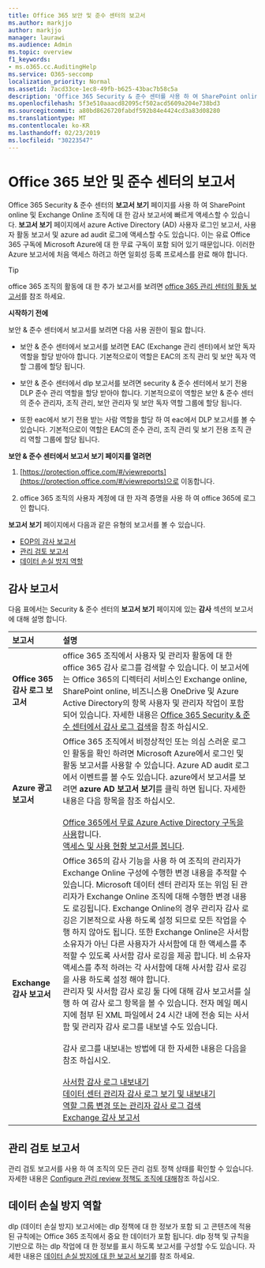 ```yaml
---
title: Office 365 보안 및 준수 센터의 보고서
ms.author: markjjo
author: markjjo
manager: laurawi
ms.audience: Admin
ms.topic: overview
f1_keywords:
- ms.o365.cc.AuditingHelp
ms.service: O365-seccomp
localization_priority: Normal
ms.assetid: 7acd33ce-1ec8-49fb-b625-43bac7b58c5a
description: 'Office 365 Security & 준수 센터를 사용 하 여 SharePoint online 및 Exchange Online 조직에 대 한 다양 한 보고서 및 Azure Active Directory 보고서를 확인할 수 있습니다.  '
ms.openlocfilehash: 5f3e510aaacd82095cf502acd5609a204e738bd3
ms.sourcegitcommit: a80bd8626720fabdf592b84e4424cd3a83d08280
ms.translationtype: MT
ms.contentlocale: ko-KR
ms.lasthandoff: 02/23/2019
ms.locfileid: "30223547"
---
```

# <a name="reports-in-the-office-365-security--compliance-center"></a>Office 365 보안 및 준수 센터의 보고서

Office 365 Security & 준수 센터의 **보고서 보기** 페이지를 사용 하 여 SharePoint online 및 Exchange Online 조직에 대 한 감사 보고서에 빠르게 액세스할 수 있습니다. **보고서 보기** 페이지에서 azure Active Directory (AD) 사용자 로그인 보고서, 사용자 활동 보고서 및 azure ad audit 로그에 액세스할 수도 있습니다. 이는 유료 Office 365 구독에 Microsoft Azure에 대 한 무료 구독이 포함 되어 있기 때문입니다. 이러한 Azure 보고서에 처음 액세스 하려고 하면 일회성 등록 프로세스를 완료 해야 합니다. 
  
> [!TIP]
> office 365 조직의 활동에 대 한 추가 보고서를 보려면 [office 365 관리 센터의 활동 보고서](https://support.office.com/article/0d6dfb17-8582-4172-a9a9-aed798150263)를 참조 하세요. 
  
 **시작하기 전에**
  
보안 & 준수 센터에서 보고서를 보려면 다음 사용 권한이 필요 합니다.
  
- 보안 & 준수 센터에서 보고서를 보려면 EAC (Exchange 관리 센터)에서 보안 독자 역할을 할당 받아야 합니다. 기본적으로이 역할은 EAC의 조직 관리 및 보안 독자 역할 그룹에 할당 됩니다.
    
- 보안 & 준수 센터에서 dlp 보고서를 보려면 security & 준수 센터에서 보기 전용 DLP 준수 관리 역할을 할당 받아야 합니다. 기본적으로이 역할은 보안 & 준수 센터의 준수 관리자, 조직 관리, 보안 관리자 및 보안 독자 역할 그룹에 할당 됩니다.

- 또한 eac에서 보기 전용 받는 사람 역할을 할당 하 여 eac에서 DLP 보고서를 볼 수 있습니다. 기본적으로이 역할은 EAC의 준수 관리, 조직 관리 및 보기 전용 조직 관리 역할 그룹에 할당 됩니다.
  
 **보안 & 준수 센터에서 보고서 보기 페이지를 열려면**
  
1. [https://protection.office.com/#/viewreports](https://protection.office.com/#/viewreports)으로 이동합니다.
    
2. office 365 조직의 사용자 계정에 대 한 자격 증명을 사용 하 여 office 365에 로그인 합니다.
    
**보고서 보기** 페이지에서 다음과 같은 유형의 보고서를 볼 수 있습니다. 
  
- [EOP의 감사 보고서](#auditing-reports)
- [관리 검토 보고서](#supervisory-review-report)
- [데이터 손실 방지 역할](#data-loss-prevention-reports)
    
## <a name="auditing-reports"></a>감사 보고서

다음 표에서는 Security & 준수 센터의 **보고서 보기** 페이지에 있는 **감사** 섹션의 보고서에 대해 설명 합니다. 
  
|**보고서**|**설명**|
|:-----|:-----|
|**Office 365 감사 로그 보고서** <br/> |office 365 조직에서 사용자 및 관리자 활동에 대 한 office 365 감사 로그를 검색할 수 있습니다. 이 보고서에는 Office 365의 디렉터리 서비스인 Exchange online, SharePoint online, 비즈니스용 OneDrive 및 Azure Active Directory의 항목 사용자 및 관리자 작업이 포함 되어 있습니다. 자세한 내용은 [Office 365 Security & 준수 센터에서 감사 로그 검색](search-the-audit-log-in-security-and-compliance.md)을 참조 하십시오.<br/> |
|**Azure 광고 보고서** <br/> |Office 365 조직에서 비정상적인 또는 의심 스러운 로그인 활동을 확인 하려면 Microsoft Azure에서 로그인 및 활동 보고서를 사용할 수 있습니다. Azure AD audit 로그에서 이벤트를 볼 수도 있습니다. azure에서 보고서를 보려면 **azure AD 보고서 보기**를 클릭 하면 됩니다. 자세한 내용은 다음 항목을 참조 하십시오.<br/><br/>[Office 365에서 무료 Azure Active Directory 구독을 사용](use-your-free-azure-ad-subscription-in-office-365.md)합니다. <br/> [액세스 및 사용 현황 보고서를 봅니다](http://go.microsoft.com/fwlink/p/?LinkId=506902).  <br/> |
|**Exchange 감사 보고서** <br/> | Office 365의 감사 기능을 사용 하 여 조직의 관리자가 Exchange Online 구성에 수행한 변경 내용을 추적할 수 있습니다. Microsoft 데이터 센터 관리자 또는 위임 된 관리자가 Exchange Online 조직에 대해 수행한 변경 내용도 로깅됩니다. Exchange Online의 경우 관리자 감사 로깅은 기본적으로 사용 하도록 설정 되므로 모든 작업을 수행 하지 않아도 됩니다. 또한 Exchange Online은 사서함 소유자가 아닌 다른 사용자가 사서함에 대 한 액세스를 추적할 수 있도록 사서함 감사 로깅을 제공 합니다. 비 소유자 액세스를 추적 하려는 각 사서함에 대해 사서함 감사 로깅을 사용 하도록 설정 해야 합니다.<br/>  관리자 및 사서함 감사 로깅 둘 다에 대해 감사 보고서를 실행 하 여 감사 로그 항목을 볼 수 있습니다. 전자 메일 메시지에 첨부 된 XML 파일에서 24 시간 내에 전송 되는 사서함 및 관리자 감사 로그를 내보낼 수도 있습니다.<br/><br/>감사 로그를 내보내는 방법에 대 한 자세한 내용은 다음을 참조 하십시오.  <br/><br/> [사서함 감사 로그 내보내기](http://go.microsoft.com/fwlink/p/?LinkID=404104) <br/> [데이터 센터 관리자 감사 로그 보기 및 내보내기](http://go.microsoft.com/fwlink/p/?LinkId=404109) <br/> [역할 그룹 변경 또는 관리자 감사 로그 검색](http://go.microsoft.com/fwlink/p/?LinkId=404105) <br/>   [Exchange 감사 보고서](http://go.microsoft.com/fwlink/p/?LinkID=395232)  <br/> |
   
## <a name="supervisory-review-report"></a>관리 검토 보고서

관리 검토 보고서를 사용 하 여 조직의 모든 관리 검토 정책 상태를 확인할 수 있습니다. 자세한 내용은 [Configure 관리 review 정책도 조직에 대해](configure-supervision-policies.md)참조 하십시오.
  
## <a name="data-loss-prevention-reports"></a>데이터 손실 방지 역할

dlp (데이터 손실 방지) 보고서에는 dlp 정책에 대 한 정보가 포함 되 고 콘텐츠에 적용 된 규칙에는 Office 365 조직에서 중요 한 데이터가 포함 됩니다. dlp 정책 및 규칙을 기반으로 하는 dlp 작업에 대 한 정보를 표시 하도록 보고서를 구성할 수도 있습니다. 자세한 내용은 [데이터 손실 방지에 대 한 보고서 보기](view-the-dlp-reports.md)를 참조 하세요.
